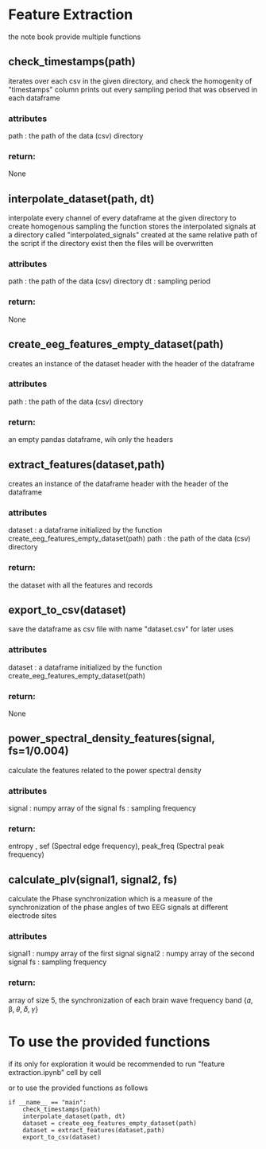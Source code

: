 # Feature Extraction
the note book provide multiple functions

## check_timestamps(path)
iterates over each csv in the given directory, and check the homogenity of "timestamps" column
prints out every sampling period that was observed in each dataframe

### attributes    
path : the path of the data (csv) directory

### return: 
None

## interpolate_dataset(path, dt)
interpolate every channel of every dataframe at the given directory to create homogenous sampling
the function stores the interpolated signals at a directory called "interpolated_signals" created at the same relative path of the script if the directory exist then the files will be overwritten

### attributes    
path : the path of the data (csv) directory
dt   : sampling period
### return: 
None

## create_eeg_features_empty_dataset(path)
creates an instance of the dataset header with the header of the dataframe

### attributes
path : the path of the data (csv) directory

### return: 
an empty pandas dataframe, wih only the headers

## extract_features(dataset,path)
creates an instance of the dataframe header with the header of the dataframe

### attributes
dataset : a dataframe initialized by the function create_eeg_features_empty_dataset(path)
path    : the path of the data (csv) directory

### return: 
the dataset with all the features and records 

## export_to_csv(dataset)
save the dataframe as csv file with name "dataset.csv" for later uses

### attributes
dataset : a dataframe initialized by the function create_eeg_features_empty_dataset(path)
### return: 
None

## power_spectral_density_features(signal, fs=1/0.004)
calculate the features related to the power spectral density

### attributes
signal : numpy array of the signal
fs : sampling frequency
### return: 
entropy , sef (Spectral edge frequency), peak_freq (Spectral peak frequency)

## calculate_plv(signal1, signal2, fs)
calculate the Phase synchronization which is a measure of the synchronization of the phase angles of two EEG signals at different electrode sites

### attributes
signal1 : numpy array of the first signal
signal2 : numpy array of the second signal
fs : sampling frequency

### return: 
array of size 5, the synchronization of each brain wave frequency band {𝛼, β, 𝜃, 𝛿, 𝛾}


# To use the provided functions 
if its only for exploration it would be recommended to run "feature extraction.ipynb" cell by cell 

or to use the provided functions as follows

    if __name__ == "main":
        check_timestamps(path)
        interpolate_dataset(path, dt)
        dataset = create_eeg_features_empty_dataset(path)
        dataset = extract_features(dataset,path)
        export_to_csv(dataset)
